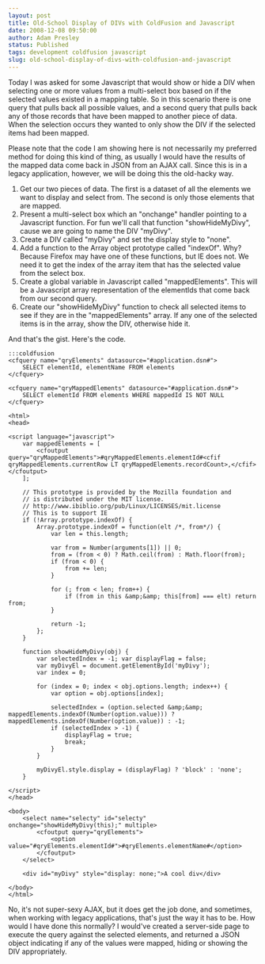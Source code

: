 ```yaml
---
layout: post
title: Old-School Display of DIVs with ColdFusion and Javascript
date: 2008-12-08 09:50:00
author: Adam Presley
status: Published
tags: development coldfusion javascript
slug: old-school-display-of-divs-with-coldfusion-and-javascript
---
```


Today I was asked for some Javascript that would show or hide a DIV when
selecting one or more values from a multi-select box based on if the
selected values existed in a mapping table. So in this scenario there is
one query that pulls back all possible values, and a second query that
pulls back any of those records that have been mapped to another piece
of data. When the selection occurs they wanted to only show the DIV if
the selected items had been mapped.  

Please note that the code I am showing here is not necessarily my
preferred method for doing this kind of thing, as usually I would have
the results of the mapped data come back in JSON from an AJAX call.
Since this is in a legacy application, however, we will be doing this
the old-hacky way.  

1.  Get our two pieces of data. The first is a dataset of all the
    elements we want to display and select from. The second is only
    those elements that are mapped.
2.  Present a multi-select box which an "onchange" handler pointing to a
    Javascript function. For fun we'll call that function
    "showHideMyDivy", cause we are going to name the DIV "myDivy".
3.  Create a DIV called "myDivy" and set the display style to "none".
4.  Add a function to the Array object prototype called "indexOf". Why?
    Because Firefox may have one of these functions, but IE does not. We
    need it to get the index of the array item that has the selected
    value from the select box.
5.  Create a global variable in Javascript called "mappedElements". This
    will be a Javascript array representation of the elementIds that
    come back from our second query.
6.  Create our "showHideMyDivy" function to check all selected items to
    see if they are in the "mappedElements" array. If any one of the
    selected items is in the array, show the DIV, otherwise hide it.
  
And that's the gist. Here's the code.  

    :::coldfusion
    <cfquery name="qryElements" datasource="#application.dsn#">
        SELECT elementId, elementName FROM elements
    </cfquery>

    <cfquery name="qryMappedElements" datasource="#application.dsn#">
        SELECT elementId FROM elements WHERE mappedId IS NOT NULL
    </cfquery>

    <html>
    <head>

    <script language="javascript">
        var mappedElements = [
            <cfoutput query="qryMappedElements">#qryMappedElements.elementId#<cfif qryMappedElements.currentRow LT qryMappedElements.recordCount>,</cfif></cfoutput>
        ];

        // This prototype is provided by the Mozilla foundation and
        // is distributed under the MIT license.
        // http://www.ibiblio.org/pub/Linux/LICENSES/mit.license
        // This is to support IE
        if (!Array.prototype.indexOf) {
            Array.prototype.indexOf = function(elt /*, from*/) {
                var len = this.length;

                var from = Number(arguments[1]) || 0;
                from = (from < 0) ? Math.ceil(from) : Math.floor(from);
                if (from < 0) {
                    from += len;
                }

                for (; from < len; from++) {
                    if (from in this &amp;&amp; this[from] === elt) return from;
                }

                return -1;
            };
        }

        function showHideMyDivy(obj) {
            var selectedIndex = -1; var displayFlag = false;
            var myDivyEl = document.getElementById('myDivy');
            var index = 0;

            for (index = 0; index < obj.options.length; index++) {
                var option = obj.options[index];

                selectedIndex = (option.selected &amp;&amp; mappedElements.indexOf(Number(option.value))) ? mappedElements.indexOf(Number(option.value)) : -1;
                if (selectedIndex > -1) {
                    displayFlag = true;
                    break;
                }
            }

            myDivyEl.style.display = (displayFlag) ? 'block' : 'none';
        }

    </script>
    </head>

    <body>
        <select name="selecty" id="selecty" onchange="showHideMyDivy(this);" multiple>
            <cfoutput query="qryElements">
                <option value="#qryElements.elementId#">#qryElements.elementName#</option>
            </cfoutput>
        </select>

        <div id="myDivy" style="display: none;">A cool div</div>

    </body>
    </html>

No, it's not super-sexy AJAX, but it does get the job done, and
sometimes, when working with legacy applications, that's just the way it
has to be. How would I have done this normally? I would've created a
server-side page to execute the query against the selected elements, and
returned a JSON object indicating if any of the values were mapped,
hiding or showing the DIV appropriately.
